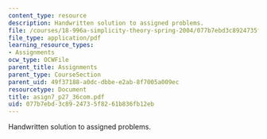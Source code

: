 ```yaml
---
content_type: resource
description: Handwritten solution to assigned problems.
file: /courses/18-996a-simplicity-theory-spring-2004/077b7ebd3c8924735f8261b836fb12eb_asign7_p27_36com.pdf
file_type: application/pdf
learning_resource_types:
- Assignments
ocw_type: OCWFile
parent_title: Assignments
parent_type: CourseSection
parent_uid: 49f37188-a0dc-dbbe-e2ab-8f7005a009ec
resourcetype: Document
title: asign7_p27_36com.pdf
uid: 077b7ebd-3c89-2473-5f82-61b836fb12eb
---
```

Handwritten solution to assigned problems.

